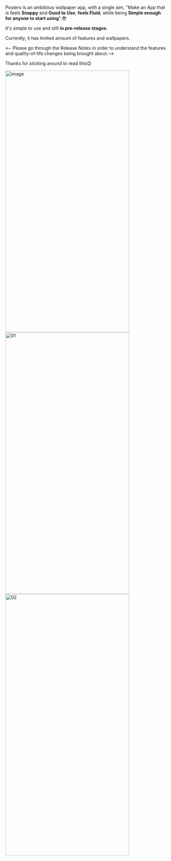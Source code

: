 Posters is an ambitious wallpaper app, with a single aim, 
"Make an App that is feels **Snappy** and **Good to Use**, **feels Fluid**, while being **Simple enough for anyone to start using**".😎

It's simple to use and still **in pre-release stages**. 

Currently, it has limited amount of features and wallpapers.

<-- Please go through the Release Notes in order to understand the features and quality-of-life changes being brought about.-->

Thanks for sticking around to read this😊

<img width="387" height="818" alt="image" src="https://github.com/user-attachments/assets/ca7ac35b-4e87-4969-8518-9d2d95c5173f" />
<img width="387" height="818" alt="01" src="https://github.com/user-attachments/assets/6c8a514f-ff19-4691-adee-432ffc3534f5"
img width="387" height="818" alt="03" src="https://github.com/user-attachments/assets/33e22577-df43-4172-bfda-3f42722e91a1" />
<img width="387" height="818" alt="02" src="https://github.com/user-attachments/assets/fa2b2432-f5b6-4b6a-955b-e79d8a8bd9ac" />
